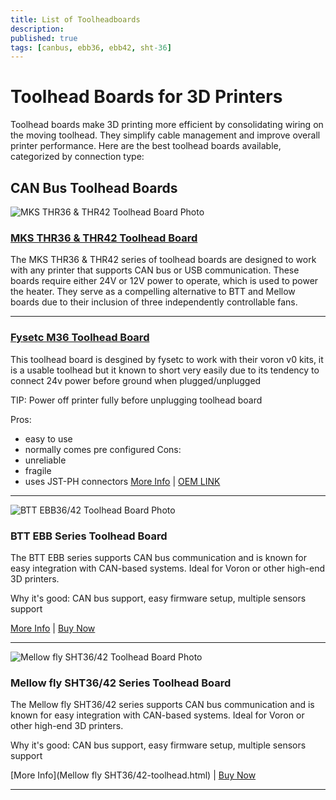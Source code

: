 ```yaml
---
title: List of Toolheadboards
description: 
published: true
tags: [canbus, ebb36, ebb42, sht-36]
---
```


# Toolhead Boards for 3D Printers

Toolhead boards make 3D printing more efficient by consolidating wiring on the moving toolhead. They simplify cable management and improve overall printer performance. Here are the best toolhead boards available, categorized by connection type:

## CAN Bus Toolhead Boards


![MKS THR36 & THR42 Toolhead Board Photo]()

### [MKS THR36 & THR42 Toolhead Board](../toolhead-boards/MKS-THR.md)

The MKS THR36 & THR42 series of toolhead boards are designed to work with any printer that supports CAN bus or USB communication. These boards require either 24V or 12V power to operate, which is used to power the heater. They serve as a compelling alternative to BTT and Mellow boards due to their inclusion of three independently controllable fans.

---

<!-- Google AdSense Code -->
<script async src="https://pagead2.googlesyndication.com/pagead/js/adsbygoogle.js?client=ca-pub-8999624978372317"
     crossorigin="anonymous"></script>
<ins class="adsbygoogle"
     style="display:block; text-align:center;"
     data-ad-layout="in-article"
     data-ad-format="fluid"
     data-ad-client="ca-pub-8999624978372317"
     data-ad-slot="1140087271"></ins>
<script>
     (adsbygoogle = window.adsbygoogle || []).push({});
</script>

### [Fysetc M36 Toolhead Board]()

This toolhead board is desgined by fysetc to work with their voron v0 kits, it is a usable toolhead but it known to short very easily due to its tendency to connect 24v power before ground when plugged/unplugged

TIP: Power off printer fully before unplugging toolhead board

Pros:
   - easy to use
   - normally comes pre configured 
Cons:
   -  unreliable
   - fragile
   - uses JST-PH connectors
[More Info](./toolhead-board//fysetc-M36) | [OEM LINK](https://www.fysetc.com)

---

<!-- Google AdSense Code -->
<script async src="https://pagead2.googlesyndication.com/pagead/js/adsbygoogle.js?client=ca-pub-8999624978372317"
     crossorigin="anonymous"></script>
<ins class="adsbygoogle"
     style="display:block; text-align:center;"
     data-ad-layout="in-article"
     data-ad-format="fluid"
     data-ad-client="ca-pub-8999624978372317"
     data-ad-slot="1140087271"></ins>
<script>
     (adsbygoogle = window.adsbygoogle || []).push({});
</script>

![BTT EBB36/42 Toolhead Board Photo](path/to/btt-ebb-photo.jpg)

### BTT EBB Series Toolhead Board

The BTT EBB series supports CAN bus communication and is known for easy integration with CAN-based systems. Ideal for Voron or other high-end 3D printers.

Why it's good: CAN bus support, easy firmware setup, multiple sensors support

[More Info](btt-ebb-toolhead.html) | [Buy Now](https://www.bigtree-tech.com)

---

![Mellow fly SHT36/42 Toolhead Board Photo](path/to/Mellow-fly-SHT-photo.jpg)

### Mellow fly SHT36/42 Series Toolhead Board

The Mellow fly SHT36/42 series supports CAN bus communication and is known for easy integration with CAN-based systems. Ideal for Voron or other high-end 3D printers.

Why it's good: CAN bus support, easy firmware setup, multiple sensors support

[More Info](Mellow fly SHT36/42-toolhead.html) | [Buy Now](https://mellow-3d.github.io/)

---

<!-- Google AdSense Code -->
<script async src="https://pagead2.googlesyndication.com/pagead/js/adsbygoogle.js?client=ca-pub-8999624978372317"
     crossorigin="anonymous"></script>
<ins class="adsbygoogle"
     style="display:block; text-align:center;"
     data-ad-layout="in-article"
     data-ad-format="fluid"
     data-ad-client="ca-pub-8999624978372317"
     data-ad-slot="1140087271"></ins>
<script>
     (adsbygoogle = window.adsbygoogle || []).push({});
</script>
